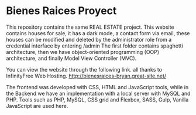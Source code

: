 # Bienes Raices Proyect
This repository contains the same REAL ESTATE project.
This website contains houses for sale, it has a dark mode, a contact form via email, these houses can be modified and deleted by the administrator role from a credential interface by entering /admin
The first folder contains spaghetti architecture, then we have object-oriented programming (OOP) architecture, and finally Model View Controller (MVC).

You can view the website through the following link. all thanks to InfinityFree Web Hosting.
http://bienesraices-bryan.great-site.net/

The frontend was developed with CSS, HTML and JavaScript tools, while in the Backend we have an implementation with a local server with MySQL and PHP.
Tools such as PHP, MySQL, CSS grid and Flexbox, SASS, Gulp, Vanilla JavaScript are used here.
